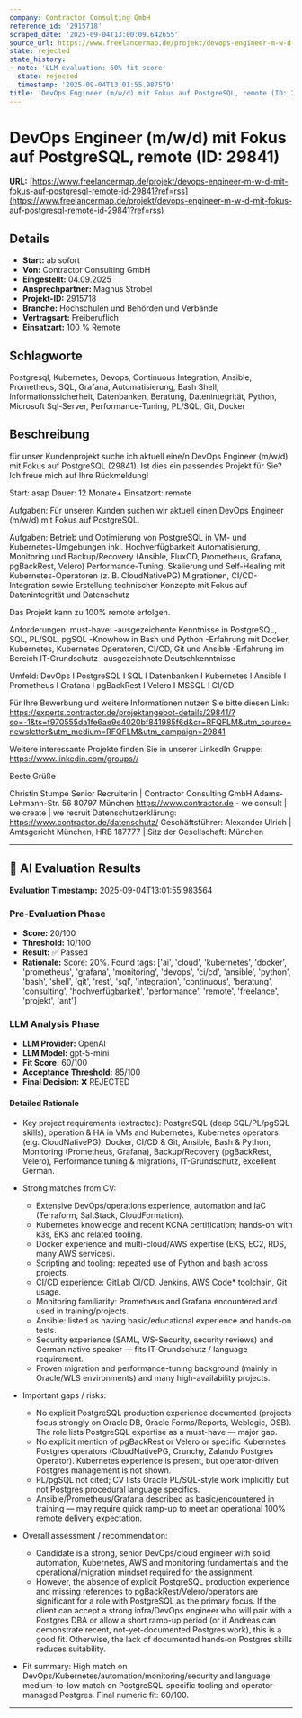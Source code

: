 ```yaml
---
company: Contractor Consulting GmbH
reference_id: '2915718'
scraped_date: '2025-09-04T13:00:09.642655'
source_url: https://www.freelancermap.de/projekt/devops-engineer-m-w-d-mit-fokus-auf-postgresql-remote-id-29841?ref=rss
state: rejected
state_history:
- note: 'LLM evaluation: 60% fit score'
  state: rejected
  timestamp: '2025-09-04T13:01:55.987579'
title: 'DevOps Engineer (m/w/d) mit Fokus auf PostgreSQL, remote (ID: 29841)'
---
```



# DevOps Engineer (m/w/d) mit Fokus auf PostgreSQL, remote (ID: 29841)
**URL:** [https://www.freelancermap.de/projekt/devops-engineer-m-w-d-mit-fokus-auf-postgresql-remote-id-29841?ref=rss](https://www.freelancermap.de/projekt/devops-engineer-m-w-d-mit-fokus-auf-postgresql-remote-id-29841?ref=rss)
## Details
- **Start:** ab sofort
- **Von:** Contractor Consulting GmbH
- **Eingestellt:** 04.09.2025
- **Ansprechpartner:** Magnus Strobel
- **Projekt-ID:** 2915718
- **Branche:** Hochschulen und Behörden und Verbände
- **Vertragsart:** Freiberuflich
- **Einsatzart:** 100
                                                % Remote

## Schlagworte
Postgresql, Kubernetes, Devops, Continuous Integration, Ansible, Prometheus, SQL, Grafana, Automatisierung, Bash Shell, Informationssicherheit, Datenbanken, Beratung, Datenintegrität, Python, Microsoft Sql-Server, Performance-Tuning, PL/SQL, Git, Docker

## Beschreibung
für unser Kundenprojekt suche ich aktuell eine/n DevOps Engineer (m/w/d) mit Fokus auf PostgreSQL (29841).
Ist dies ein passendes Projekt für Sie? Ich freue mich auf Ihre Rückmeldung!

Start: asap
Dauer: 12 Monate+
Einsatzort: remote

Aufgaben:
Für unseren Kunden suchen wir aktuell einen DevOps Engineer (m/w/d) mit Fokus auf PostgreSQL.

Aufgaben:
Betrieb und Optimierung von PostgreSQL in VM- und Kubernetes-Umgebungen inkl. Hochverfügbarkeit
Automatisierung, Monitoring und Backup/Recovery (Ansible, FluxCD, Prometheus, Grafana, pgBackRest, Velero)
Performance-Tuning, Skalierung und Self-Healing mit Kubernetes-Operatoren (z. B. CloudNativePG)
Migrationen, CI/CD-Integration sowie Erstellung technischer Konzepte mit Fokus auf Datenintegrität und Datenschutz

Das Projekt kann zu 100% remote erfolgen.

Anforderungen:
must-have:
-ausgezeichente Kenntnisse in PostgreSQL, SQL, PL/SQL, pgSQL
-Knowhow in Bash und Python
-Erfahrung mit Docker, Kubernetes, Kubernetes Operatoren, CI/CD, Git und Ansible
-Erfahrung im Bereich IT-Grundschutz
-ausgezeichnete Deutschkenntnisse

Umfeld:
DevOps I PostgreSQL I SQL I Datenbanken I Kubernetes I Ansible I Prometheus I Grafana I pgBackRest I Velero I MSSQL I CI/CD

Für Ihre Bewerbung und weitere Informationen nutzen Sie bitte diesen Link:
https://experts.contractor.de/projektangebot-details/29841/?so=-1&ts=f970555da1fe6ae9e4020bf841985f6d&cr=RFQFLM&utm_source=newsletter&utm_medium=RFQFLM&utm_campaign=29841

Weitere interessante Projekte finden Sie in unserer LinkedIn Gruppe: https://www.linkedin.com/groups//

Beste Grüße

Christin Stumpe
Senior Recruiterin
|
Contractor Consulting GmbH
Adams-Lehmann-Str. 56
80797 München
https://www.contractor.de - we consult | we create | we recruit
Datenschutzerklärung: https://www.contractor.de/datenschutz/
Geschäftsführer: Alexander Ulrich | Amtsgericht München, HRB 187777 | Sitz der Gesellschaft: München

---

## 🤖 AI Evaluation Results

**Evaluation Timestamp:** 2025-09-04T13:01:55.983564

### Pre-Evaluation Phase
- **Score:** 20/100
- **Threshold:** 10/100
- **Result:** ✅ Passed
- **Rationale:** Score: 20%. Found tags: ['ai', 'cloud', 'kubernetes', 'docker', 'prometheus', 'grafana', 'monitoring', 'devops', 'ci/cd', 'ansible', 'python', 'bash', 'shell', 'git', 'rest', 'sql', 'integration', 'continuous', 'beratung', 'consulting', 'hochverfügbarkeit', 'performance', 'remote', 'freelance', 'projekt', 'ant']

### LLM Analysis Phase
- **LLM Provider:** OpenAI
- **LLM Model:** gpt-5-mini
- **Fit Score:** 60/100
- **Acceptance Threshold:** 85/100
- **Final Decision:** ❌ REJECTED

#### Detailed Rationale
- Key project requirements (extracted): PostgreSQL (deep SQL/PL/pgSQL skills), operation & HA in VMs and Kubernetes, Kubernetes operators (e.g. CloudNativePG), Docker, CI/CD & Git, Ansible, Bash & Python, Monitoring (Prometheus, Grafana), Backup/Recovery (pgBackRest, Velero), Performance tuning & migrations, IT-Grundschutz, excellent German.

- Strong matches from CV:
  - Extensive DevOps/operations experience, automation and IaC (Terraform, SaltStack, CloudFormation).
  - Kubernetes knowledge and recent KCNA certification; hands-on with k3s, EKS and related tooling.
  - Docker experience and multi-cloud/AWS expertise (EKS, EC2, RDS, many AWS services).
  - Scripting and tooling: repeated use of Python and bash across projects.
  - CI/CD experience: GitLab CI/CD, Jenkins, AWS Code* toolchain, Git usage.
  - Monitoring familiarity: Prometheus and Grafana encountered and used in training/projects.
  - Ansible: listed as having basic/educational experience and hands-on tests.
  - Security experience (SAML, WS-Security, security reviews) and German native speaker — fits IT‑Grundschutz / language requirement.
  - Proven migration and performance-tuning background (mainly in Oracle/WLS environments) and many high-availability projects.

- Important gaps / risks:
  - No explicit PostgreSQL production experience documented (projects focus strongly on Oracle DB, Oracle Forms/Reports, Weblogic, OSB). The role lists PostgreSQL expertise as a must-have — major gap.
  - No explicit mention of pgBackRest or Velero or specific Kubernetes Postgres operators (CloudNativePG, Crunchy, Zalando Postgres Operator). Kubernetes experience is present, but operator-driven Postgres management is not shown.
  - PL/pgSQL not cited; CV lists Oracle PL/SQL-style work implicitly but not Postgres procedural language specifics.
  - Ansible/Prometheus/Grafana described as basic/encountered in training — may require quick ramp-up to meet an operational 100% remote delivery expectation.

- Overall assessment / recommendation:
  - Candidate is a strong, senior DevOps/cloud engineer with solid automation, Kubernetes, AWS and monitoring fundamentals and the operational/migration mindset required for the assignment.
  - However, the absence of explicit PostgreSQL production experience and missing references to pgBackRest/Velero/operators are significant for a role with PostgreSQL as the primary focus. If the client can accept a strong infra/DevOps engineer who will pair with a Postgres DBA or allow a short ramp-up period (or if Andreas can demonstrate recent, not-yet-documented Postgres work), this is a good fit. Otherwise, the lack of documented hands‑on Postgres skills reduces suitability.

- Fit summary: High match on DevOps/Kubernetes/automation/monitoring/security and language; medium-to-low match on PostgreSQL-specific tooling and operator-managed Postgres. Final numeric fit: 60/100.

---
